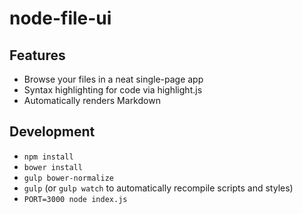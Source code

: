 node-file-ui
===

Features
---

 - Browse your files in a neat single-page app
 - Syntax highlighting for code via highlight.js
 - Automatically renders Markdown

Development
---

 - `npm install`
 - `bower install`
 - `gulp bower-normalize`
 - `gulp` (or `gulp watch` to automatically recompile scripts and styles)
 - `PORT=3000 node index.js`

